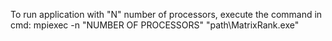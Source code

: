 To run application with "N" number of processors, execute the command in cmd:
mpiexec -n "NUMBER OF PROCESSORS" "path\MatrixRank.exe"
